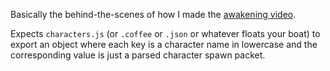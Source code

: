 Basically the behind-the-scenes of how I made the [awakening video].

Expects `characters.js` (or `.coffee` or `.json` or whatever floats your boat)
to export an object where each key is a character name in lowercase and the
corresponding value is just a parsed character spawn packet.

[awakening video]: https://komyou.tumblr.com/post/109671457950

